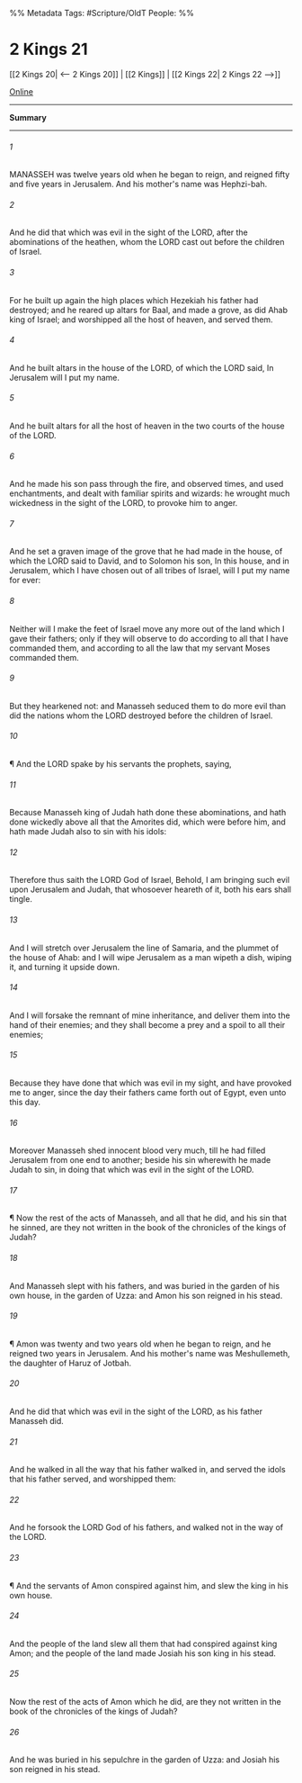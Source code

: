 

%% Metadata
Tags: #Scripture/OldT
People: 
%%
# 2 Kings 21
[[2 Kings 20| <-- 2 Kings 20]] | [[2 Kings]] | [[2 Kings 22| 2 Kings 22 -->]]

[Online](https://churchofjesuschrist.org/study/scriptures/ot/2-kgs/21?lang=eng)

---
__Summary__



---

###### 1
MANASSEH was twelve years old when he began to reign, and reigned fifty and five years in Jerusalem.  And his mother's name was Hephzi-bah.
###### 2
And he did that which was evil in the sight of the LORD, after the abominations of the heathen, whom the LORD cast out before the children of Israel.
###### 3
For he built up again the high places which Hezekiah his father had destroyed; and he reared up altars for Baal, and made a grove, as did Ahab king of Israel; and worshipped all the host of heaven, and served them.
###### 4
And he built altars in the house of the LORD, of which the LORD said, In Jerusalem will I put my name.
###### 5
And he built altars for all the host of heaven in the two courts of the house of the LORD.
###### 6
And he made his son pass through the fire, and observed times, and used enchantments, and dealt with familiar spirits and wizards: he wrought much wickedness in the sight of the LORD, to provoke him to anger.
###### 7
And he set a graven image of the grove that he had made in the house, of which the LORD said to David, and to Solomon his son, In this house, and in Jerusalem, which I have chosen out of all tribes of Israel, will I put my name for ever:
###### 8
Neither will I make the feet of Israel move any more out of the land which I gave their fathers; only if they will observe to do according to all that I have commanded them, and according to all the law that my servant Moses commanded them.
###### 9
But they hearkened not: and Manasseh seduced them to do more evil than did the nations whom the LORD destroyed before the children of Israel.
###### 10
¶ And the LORD spake by his servants the prophets, saying,
###### 11
Because Manasseh king of Judah hath done these abominations, and hath done wickedly above all that the Amorites did, which were before him, and hath made Judah also to sin with his idols:
###### 12
Therefore thus saith the LORD God of Israel, Behold, I am bringing such evil upon Jerusalem and Judah, that whosoever heareth of it, both his ears shall tingle.
###### 13
And I will stretch over Jerusalem the line of Samaria, and the plummet of the house of Ahab: and I will wipe Jerusalem as a man wipeth a dish, wiping it, and turning it upside down.
###### 14
And I will forsake the remnant of mine inheritance, and deliver them into the hand of their enemies; and they shall become a prey and a spoil to all their enemies;
###### 15
Because they have done that which was evil in my sight, and have provoked me to anger, since the day their fathers came forth out of Egypt, even unto this day.
###### 16
Moreover Manasseh shed innocent blood very much, till he had filled Jerusalem from one end to another; beside his sin wherewith he made Judah to sin, in doing that which was evil in the sight of the LORD.
###### 17
¶ Now the rest of the acts of Manasseh, and all that he did, and his sin that he sinned, are they not written in the book of the chronicles of the kings of Judah?
###### 18
And Manasseh slept with his fathers, and was buried in the garden of his own house, in the garden of Uzza: and Amon his son reigned in his stead.
###### 19
¶ Amon was twenty and two years old when he began to reign, and he reigned two years in Jerusalem.  And his mother's name was Meshullemeth, the daughter of Haruz of Jotbah.
###### 20
And he did that which was evil in the sight of the LORD, as his father Manasseh did.
###### 21
And he walked in all the way that his father walked in, and served the idols that his father served, and worshipped them:
###### 22
And he forsook the LORD God of his fathers, and walked not in the way of the LORD.
###### 23
¶ And the servants of Amon conspired against him, and slew the king in his own house.
###### 24
And the people of the land slew all them that had conspired against king Amon; and the people of the land made Josiah his son king in his stead.
###### 25
Now the rest of the acts of Amon which he did, are they not written in the book of the chronicles of the kings of Judah?
###### 26
And he was buried in his sepulchre in the garden of Uzza: and Josiah his son reigned in his stead.



